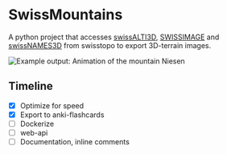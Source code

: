 # SwissMountains

A python project that accesses [swissALTI3D](https://opendata.swiss/de/dataset/swissalti3d), [SWISSIMAGE](https://opendata.swiss/de/dataset/swissimage-10-cm-digitale-orthophotomosaik-der-schweiz) and [swissNAMES3D](https://opendata.swiss/en/dataset/swissnames3d-geografische-namen-der-landesvermessung) from swisstopo to export 3D-terrain images.

![Example output: Animation of the mountain Niesen](docs/assets/Niesen.gif)

## Timeline
- [x] Optimize for speed
- [x] Export to anki-flashcards
- [ ] Dockerize
- [ ] web-api
- [ ] Documentation, inline comments
